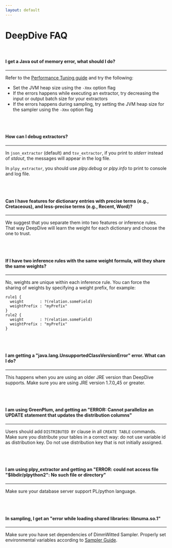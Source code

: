 ```yaml
---
layout: default
---
```


# DeepDive FAQ

<br/>

#### I get a Java out of memory error, what should I do?
---
Refer to the [Performance Tuning guide](/doc/performance.html) and try the following:

- Set the JVM heap size using the `-Xmx` option flag
- If the errors happens while executing an extractor, try decreasing the input or output batch size for your extractors
- If the errors happens during sampling, try setting the JVM heap size for the sampler using the `-Xmx` option flag

<br/>
<br/>

#### How can I debug extractors?
---
In `json_extractor` (default) and `tsv_extractor`, if you print to *stderr* instead of *stdout*, the messages will appear in the log file.

In `plpy_extractor`, you should use *plpy.debug* or *plpy.info* to print to console and log file.

<br/>
<br/>

#### Can I have features for dictionary entries with precise terms (e.g., Cretaceous), and less-precise terms (e.g., Recent, Word)?
---
We suggest that you separate them into two features or inference rules. That way DeepDive will learn the weight for each dictionary and choose the one to trust.

<br/>
<br/>

#### If I have two inference rules with the same weight formula, will they share the same weights?
---
No, weights are unique within each inference rule. You can force the sharing of weights by specifying a weight prefix, for example:

    rule1 {
      weight       : ?(relation.someField)
      weightPrefix : "myPrefix"
    }
    rule2 {
      weight       : ?(relation.someField)
      weightPrefix : "myPrefix"
    }


<br/>
<br/>

<!-- #### I added an inference rule that I am very confident about, but now my results are no longer calibrated. What happened?
- - -
This can happen with "fixed" rules that are always true. When you add such a rule, DeepDive will learn a very large weight for it, which may result in the inference engine "getting stuck". In such a case, try to lower the learning rate parameter `- -alpha` for the sampler, for example:

    deepdive {
      sampler.sampler_args: "-l 120 -s 1 -i 200 - -alpha 0.001"
    }

The default value of alpha is set to `0.1`, and during testing it makes sense to increase or decrease it one order of magnitude at a time. We are actively working on implementing an adaptive learning rate computation into our sampler which will help avoid this problem.


<br/>
<br/>

 -->


#### I am getting a "java.lang.UnsupportedClassVersionError" error. What can I do?
---
This happens when you are using an older JRE version than DeepDive supports. Make sure you are using JRE version 1.7.0_45 or greater.


<br/>
<br/>


<!-- 
#### I am getting an "ERROR: duplicate key value violates unique constraint "dd_graph_variables_pkey"" error.
- - -
DeepDive automatically assigns unique record IDs through extractor. The above error happens when record IDs in the database are not unique. This could happen when you are manually loading data into a table, without using DeepDive's extractors. If you need to load records manually, make sure their IDs are globally unique, or define manual sequence to use for your primary keys.
 -->

#### I am using GreenPlum, and getting an "ERROR: Cannot parallelize an UPDATE statement that updates the distribution columns"
---
Users should add `DISTRIBUTED BY` clause in all `CREATE TABLE` commands. Make sure you distribute your tables in a correct way: do not use variable id as distribution key. Do not use distribution key that is not initially assigned.

<br/>
<br/>


#### I am using plpy_extractor and getting an "ERROR: could not access file "$libdir/plpython2": No such file or directory"
---
Make sure your database server support PL/python language.

<br/>
<br/>


#### In sampling, I get an "error while loading shared libraries: libnuma.so.1"
---
Make sure you have set dependencies of DimmWitted Sampler. Properly set environmental variables according to [Sampler Guide](/doc/sampler.html).

